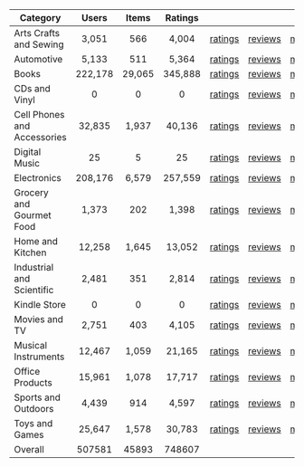 | Category | Users | Items | Ratings |  |  |  | 
 |----------|:-----:|:-----:|:-----:|:-----:|:-----:|:-----:|
Arts Crafts and Sewing | 3,051 | 566 | 4,004 | [ratings](https://ciir.cs.umass.edu/downloads/XMarket/FULL/in/Arts_Crafts_and_Sewing/ratings_in_Arts_Crafts_and_Sewing.txt.gz) | [reviews](https://ciir.cs.umass.edu/downloads/XMarket/FULL/in/Arts_Crafts_and_Sewing/reviews_in_Arts_Crafts_and_Sewing.json.gz) | [metadata](https://ciir.cs.umass.edu/downloads/XMarket/FULL/in/Arts_Crafts_and_Sewing/metadata_in_Arts_Crafts_and_Sewing.json.gz) |  
Automotive | 5,133 | 511 | 5,364 | [ratings](https://ciir.cs.umass.edu/downloads/XMarket/FULL/in/Automotive/ratings_in_Automotive.txt.gz) | [reviews](https://ciir.cs.umass.edu/downloads/XMarket/FULL/in/Automotive/reviews_in_Automotive.json.gz) | [metadata](https://ciir.cs.umass.edu/downloads/XMarket/FULL/in/Automotive/metadata_in_Automotive.json.gz) |  
Books | 222,178 | 29,065 | 345,888 | [ratings](https://ciir.cs.umass.edu/downloads/XMarket/FULL/in/Books/ratings_in_Books.txt.gz) | [reviews](https://ciir.cs.umass.edu/downloads/XMarket/FULL/in/Books/reviews_in_Books.json.gz) | [metadata](https://ciir.cs.umass.edu/downloads/XMarket/FULL/in/Books/metadata_in_Books.json.gz) |  
CDs and Vinyl | 0 | 0 | 0 | [ratings](https://ciir.cs.umass.edu/downloads/XMarket/FULL/in/CDs_and_Vinyl/ratings_in_CDs_and_Vinyl.txt.gz) | [reviews](https://ciir.cs.umass.edu/downloads/XMarket/FULL/in/CDs_and_Vinyl/reviews_in_CDs_and_Vinyl.json.gz) | [metadata](https://ciir.cs.umass.edu/downloads/XMarket/FULL/in/CDs_and_Vinyl/metadata_in_CDs_and_Vinyl.json.gz) |  
Cell Phones and Accessories | 32,835 | 1,937 | 40,136 | [ratings](https://ciir.cs.umass.edu/downloads/XMarket/FULL/in/Cell_Phones_and_Accessories/ratings_in_Cell_Phones_and_Accessories.txt.gz) | [reviews](https://ciir.cs.umass.edu/downloads/XMarket/FULL/in/Cell_Phones_and_Accessories/reviews_in_Cell_Phones_and_Accessories.json.gz) | [metadata](https://ciir.cs.umass.edu/downloads/XMarket/FULL/in/Cell_Phones_and_Accessories/metadata_in_Cell_Phones_and_Accessories.json.gz) |  
Digital Music | 25 | 5 | 25 | [ratings](https://ciir.cs.umass.edu/downloads/XMarket/FULL/in/Digital_Music/ratings_in_Digital_Music.txt.gz) | [reviews](https://ciir.cs.umass.edu/downloads/XMarket/FULL/in/Digital_Music/reviews_in_Digital_Music.json.gz) | [metadata](https://ciir.cs.umass.edu/downloads/XMarket/FULL/in/Digital_Music/metadata_in_Digital_Music.json.gz) |  
Electronics | 208,176 | 6,579 | 257,559 | [ratings](https://ciir.cs.umass.edu/downloads/XMarket/FULL/in/Electronics/ratings_in_Electronics.txt.gz) | [reviews](https://ciir.cs.umass.edu/downloads/XMarket/FULL/in/Electronics/reviews_in_Electronics.json.gz) | [metadata](https://ciir.cs.umass.edu/downloads/XMarket/FULL/in/Electronics/metadata_in_Electronics.json.gz) |  
Grocery and Gourmet Food | 1,373 | 202 | 1,398 | [ratings](https://ciir.cs.umass.edu/downloads/XMarket/FULL/in/Grocery_and_Gourmet_Food/ratings_in_Grocery_and_Gourmet_Food.txt.gz) | [reviews](https://ciir.cs.umass.edu/downloads/XMarket/FULL/in/Grocery_and_Gourmet_Food/reviews_in_Grocery_and_Gourmet_Food.json.gz) | [metadata](https://ciir.cs.umass.edu/downloads/XMarket/FULL/in/Grocery_and_Gourmet_Food/metadata_in_Grocery_and_Gourmet_Food.json.gz) |  
Home and Kitchen | 12,258 | 1,645 | 13,052 | [ratings](https://ciir.cs.umass.edu/downloads/XMarket/FULL/in/Home_and_Kitchen/ratings_in_Home_and_Kitchen.txt.gz) | [reviews](https://ciir.cs.umass.edu/downloads/XMarket/FULL/in/Home_and_Kitchen/reviews_in_Home_and_Kitchen.json.gz) | [metadata](https://ciir.cs.umass.edu/downloads/XMarket/FULL/in/Home_and_Kitchen/metadata_in_Home_and_Kitchen.json.gz) |  
Industrial and Scientific | 2,481 | 351 | 2,814 | [ratings](https://ciir.cs.umass.edu/downloads/XMarket/FULL/in/Industrial_and_Scientific/ratings_in_Industrial_and_Scientific.txt.gz) | [reviews](https://ciir.cs.umass.edu/downloads/XMarket/FULL/in/Industrial_and_Scientific/reviews_in_Industrial_and_Scientific.json.gz) | [metadata](https://ciir.cs.umass.edu/downloads/XMarket/FULL/in/Industrial_and_Scientific/metadata_in_Industrial_and_Scientific.json.gz) |  
Kindle Store | 0 | 0 | 0 | [ratings](https://ciir.cs.umass.edu/downloads/XMarket/FULL/in/Kindle_Store/ratings_in_Kindle_Store.txt.gz) | [reviews](https://ciir.cs.umass.edu/downloads/XMarket/FULL/in/Kindle_Store/reviews_in_Kindle_Store.json.gz) | [metadata](https://ciir.cs.umass.edu/downloads/XMarket/FULL/in/Kindle_Store/metadata_in_Kindle_Store.json.gz) |  
Movies and TV | 2,751 | 403 | 4,105 | [ratings](https://ciir.cs.umass.edu/downloads/XMarket/FULL/in/Movies_and_TV/ratings_in_Movies_and_TV.txt.gz) | [reviews](https://ciir.cs.umass.edu/downloads/XMarket/FULL/in/Movies_and_TV/reviews_in_Movies_and_TV.json.gz) | [metadata](https://ciir.cs.umass.edu/downloads/XMarket/FULL/in/Movies_and_TV/metadata_in_Movies_and_TV.json.gz) |  
Musical Instruments | 12,467 | 1,059 | 21,165 | [ratings](https://ciir.cs.umass.edu/downloads/XMarket/FULL/in/Musical_Instruments/ratings_in_Musical_Instruments.txt.gz) | [reviews](https://ciir.cs.umass.edu/downloads/XMarket/FULL/in/Musical_Instruments/reviews_in_Musical_Instruments.json.gz) | [metadata](https://ciir.cs.umass.edu/downloads/XMarket/FULL/in/Musical_Instruments/metadata_in_Musical_Instruments.json.gz) |  
Office Products | 15,961 | 1,078 | 17,717 | [ratings](https://ciir.cs.umass.edu/downloads/XMarket/FULL/in/Office_Products/ratings_in_Office_Products.txt.gz) | [reviews](https://ciir.cs.umass.edu/downloads/XMarket/FULL/in/Office_Products/reviews_in_Office_Products.json.gz) | [metadata](https://ciir.cs.umass.edu/downloads/XMarket/FULL/in/Office_Products/metadata_in_Office_Products.json.gz) |  
Sports and Outdoors | 4,439 | 914 | 4,597 | [ratings](https://ciir.cs.umass.edu/downloads/XMarket/FULL/in/Sports_and_Outdoors/ratings_in_Sports_and_Outdoors.txt.gz) | [reviews](https://ciir.cs.umass.edu/downloads/XMarket/FULL/in/Sports_and_Outdoors/reviews_in_Sports_and_Outdoors.json.gz) | [metadata](https://ciir.cs.umass.edu/downloads/XMarket/FULL/in/Sports_and_Outdoors/metadata_in_Sports_and_Outdoors.json.gz) |  
Toys and Games | 25,647 | 1,578 | 30,783 | [ratings](https://ciir.cs.umass.edu/downloads/XMarket/FULL/in/Toys_and_Games/ratings_in_Toys_and_Games.txt.gz) | [reviews](https://ciir.cs.umass.edu/downloads/XMarket/FULL/in/Toys_and_Games/reviews_in_Toys_and_Games.json.gz) | [metadata](https://ciir.cs.umass.edu/downloads/XMarket/FULL/in/Toys_and_Games/metadata_in_Toys_and_Games.json.gz) |  
Overall | 507581 | 45893 | 748607 |  |  |  |
